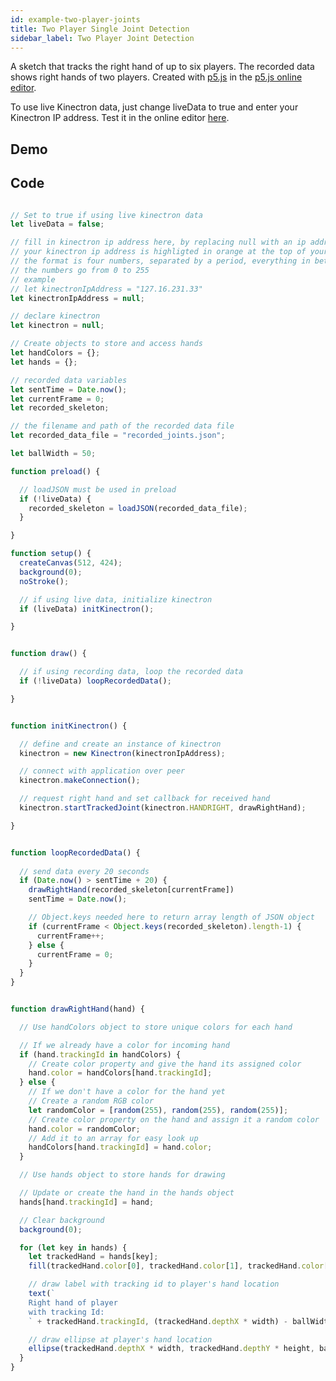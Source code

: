 ```yaml
---
id: example-two-player-joints
title: Two Player Single Joint Detection
sidebar_label: Two Player Joint Detection
---
```


A sketch that tracks the right hand of up to six players. The recorded data shows right hands of two players. Created with [p5.js](https://p5js.org/) in the [p5.js online editor](http://alpha.editor.p5js.org/). 

To use live Kinectron data, just change liveData to true and enter your Kinectron IP address. Test it in the online editor [here](http://alpha.editor.p5js.org/lisajamhoury/sketches/SyseCwsQ7).

## Demo 

<!-- <div>
<iframe width="500px" height="500px"  src="https://alpha.editor.p5js.org/embed/SyseCwsQ7"></iframe> 
</div>
 -->

 <div id="p5-sketch"></div>
 <script src="assets/scripts/example-two-player-joints.js"></script>

## Code 

```javascript

// Set to true if using live kinectron data
let liveData = false;

// fill in kinectron ip address here, by replacing null with an ip address
// your kinectron ip address is highligted in orange at the top of your kinectron server  
// the format is four numbers, separated by a period, everything in between quotes
// the numbers go from 0 to 255
// example
// let kinectronIpAddress = "127.16.231.33"
let kinectronIpAddress = null; 

// declare kinectron
let kinectron = null;

// Create objects to store and access hands
let handColors = {};
let hands = {};

// recorded data variables
let sentTime = Date.now();
let currentFrame = 0;
let recorded_skeleton;

// the filename and path of the recorded data file
let recorded_data_file = "recorded_joints.json"; 

let ballWidth = 50;

function preload() {

  // loadJSON must be used in preload  
  if (!liveData) {
    recorded_skeleton = loadJSON(recorded_data_file);
  }

}

function setup() {
  createCanvas(512, 424);
  background(0);
  noStroke();

  // if using live data, initialize kinectron
  if (liveData) initKinectron();

}


function draw() {

  // if using recording data, loop the recorded data
  if (!liveData) loopRecordedData();

}


function initKinectron() {

  // define and create an instance of kinectron
  kinectron = new Kinectron(kinectronIpAddress);  

  // connect with application over peer
  kinectron.makeConnection();

  // request right hand and set callback for received hand
  kinectron.startTrackedJoint(kinectron.HANDRIGHT, drawRightHand);

}


function loopRecordedData() {
  
  // send data every 20 seconds 
  if (Date.now() > sentTime + 20) {
    drawRightHand(recorded_skeleton[currentFrame])
    sentTime = Date.now();

    // Object.keys needed here to return array length of JSON object
    if (currentFrame < Object.keys(recorded_skeleton).length-1) {
      currentFrame++;
    } else {
      currentFrame = 0;
    }
  }
}


function drawRightHand(hand) {

  // Use handColors object to store unique colors for each hand

  // If we already have a color for incoming hand
  if (hand.trackingId in handColors) {
    // Create color property and give the hand its assigned color
    hand.color = handColors[hand.trackingId];
  } else {
    // If we don't have a color for the hand yet
    // Create a random RGB color
    let randomColor = [random(255), random(255), random(255)];
    // Create color property on the hand and assign it a random color
    hand.color = randomColor;
    // Add it to an array for easy look up
    handColors[hand.trackingId] = hand.color;
  }

  // Use hands object to store hands for drawing

  // Update or create the hand in the hands object
  hands[hand.trackingId] = hand;

  // Clear background
  background(0);

  for (let key in hands) {
    let trackedHand = hands[key];
    fill(trackedHand.color[0], trackedHand.color[1], trackedHand.color[2]);

    // draw label with tracking id to player's hand location
    text(`
    Right hand of player
    with tracking Id:
    ` + trackedHand.trackingId, (trackedHand.depthX * width) - ballWidth*3, trackedHand.depthY * height);

    // draw ellipse at player's hand location
    ellipse(trackedHand.depthX * width, trackedHand.depthY * height, ballWidth, ballWidth);
  }
}


```
